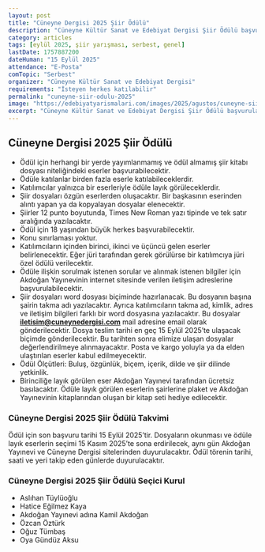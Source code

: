 ```yaml
---
layout: post
title: "Cüneyne Dergisi 2025 Şiir Ödülü"
description: "Cüneyne Kültür Sanat ve Edebiyat Dergisi Şiir Ödülü başvuruları başladı"
category: articles
tags: [eylül 2025, şiir yarışması, serbest, genel]
lastDate: 1757887200
dateHuman: "15 Eylül 2025"
attendance: "E-Posta"
comTopic: "Serbest"
organizer: "Cüneyne Kültür Sanat ve Edebiyat Dergisi"
requirements: "İsteyen herkes katılabilir"
permalink: "cuneyne-siir-odulu-2025"
image: "https://edebiyatyarismalari.com/images/2025/agustos/cuneyne-siir-odulu-2025.jpg"
excerpt: "Cüneyne Kültür Sanat ve Edebiyat Dergisi Şiir Ödülü başvuruları başladı"
---
```


## Cüneyne Dergisi 2025 Şiir Ödülü

- Ödül için herhangi bir yerde yayımlanmamış ve ödül almamış şiir kitabı dosyası niteliğindeki eserler başvurabilecektir.
- Ödüle katılanlar birden fazla eserle katılabileceklerdir.
- Katılımcılar yalnızca bir eserleriyle ödüle layık görüleceklerdir.
- Şiir dosyaları özgün eserlerden oluşacaktır. Bir başkasının eserinden alıntı yapan ya da kopyalayan dosyalar elenecektir.
- Şiirler 12 punto boyutunda, Times New Roman yazı tipinde ve tek satır aralığında yazılacaktır.
- Ödül için 18 yaşından büyük herkes başvurabilecektir.
- Konu sınırlaması yoktur.
- Katılımcıların içinden birinci, ikinci ve üçüncü gelen eserler belirlenecektir. Eğer jüri tarafından gerek görülürse bir katılımcıya jüri özel ödülü verilecektir.
- Ödüle ilişkin sorulmak istenen sorular ve alınmak istenen bilgiler için Akdoğan Yayınevinin internet sitesinde verilen iletişim adreslerine başvurulabilecektir.
- Şiir dosyaları word dosyası biçiminde hazırlanacak. Bu dosyanın başına şairin takma adı yazılacaktır.  Ayrıca katılımcıların takma ad, kimlik, adres ve iletişim bilgileri farklı bir word dosyasına yazılacaktır. Bu dosyalar **iletisim@cuneynedergisi.com** mail adresine email olarak gönderilecektir. Dosya teslim tarihi en geç 15 Eylül 2025’te ulaşacak biçimde gönderilecektir. Bu tarihten sonra elimize ulaşan dosyalar değerlendirilmeye alınmayacaktır. Posta ve kargo yoluyla ya da elden ulaştırılan eserler kabul edilmeyecektir.
- Ödül Ölçütleri: Buluş, özgünlük, biçem, içerik, dilde ve şiir dilinde yetkinlik.
- Birinciliğe layık görülen eser Akdoğan Yayınevi tarafından ücretsiz basılacaktır. Ödüle layık görülen eserlerin şairlerine plaket ve Akdoğan Yayınevinin kitaplarından oluşan bir kitap seti hediye edilecektir.

### Cüneyne Dergisi 2025 Şiir Ödülü Takvimi

Ödül için son başvuru tarihi 15 Eylül 2025’tir. Dosyaların okunması ve ödüle layık eserlerin seçimi 15 Kasım 2025’te sona erdirilecek, aynı gün Akdoğan Yayınevi ve Cüneyne Dergisi sitelerinden duyurulacaktır. Ödül törenin tarihi, saati ve yeri takip eden günlerde duyurulacaktır.

### Cüneyne Dergisi 2025 Şiir Ödülü Seçici Kurul

- Aslıhan Tüylüoğlu
- Hatice Eğilmez Kaya
- Akdoğan Yayınevi adına Kamil Akdoğan
- Özcan Öztürk
- Oğuz Tümbaş
- Oya Gündüz Aksu
